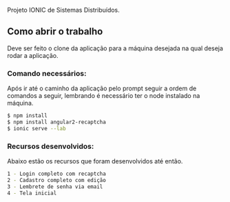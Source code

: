Projeto IONIC de Sistemas Distribuídos.

## Como abrir o trabalho

Deve ser feito o clone da aplicação para a máquina desejada na qual deseja rodar a aplicação.

### Comando necessários:

Após ir até o caminho da aplicação pelo prompt seguir a ordem de comandos a seguir, lembrando é necessário ter o node instalado na máquina.

```bash
$ npm install
$ npm install angular2-recaptcha
$ ionic serve --lab
```

### Recursos desenvolvidos:

Abaixo estão os recursos que foram desenvolvidos até então.

```bash
1 - Login completo com recaptcha
2 - Cadastro completo com edição
3 - Lembrete de senha via email
4 - Tela inicial
```

